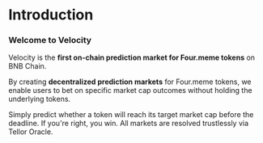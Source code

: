 # Introduction

### Welcome to Velocity

Velocity is the **first on-chain prediction market for Four.meme tokens** on BNB Chain.

By creating **decentralized prediction markets** for Four.meme tokens, we enable users to bet on specific market cap outcomes without holding the underlying tokens.

Simply predict whether a token will reach its target market cap before the deadline. If you're right, you win. All markets are resolved trustlessly via Tellor Oracle.


